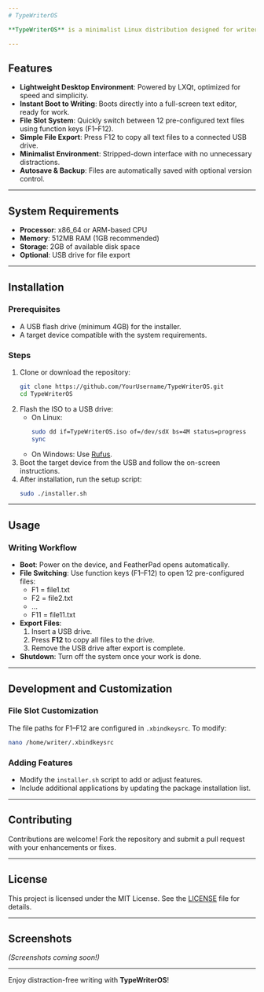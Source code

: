 ```yaml
---
# TypeWriterOS

**TypeWriterOS** is a minimalist Linux distribution designed for writers. It transforms your computer into a distraction-free, digital typewriter, offering a focused environment to write and manage text files effortlessly.

---
```


## Features

- **Lightweight Desktop Environment**: Powered by LXQt, optimized for speed and simplicity.
- **Instant Boot to Writing**: Boots directly into a full-screen text editor, ready for work.
- **File Slot System**: Quickly switch between 12 pre-configured text files using function keys (F1–F12).
- **Simple File Export**: Press F12 to copy all text files to a connected USB drive.
- **Minimalist Environment**: Stripped-down interface with no unnecessary distractions.
- **Autosave & Backup**: Files are automatically saved with optional version control.

---

## System Requirements

- **Processor**: x86_64 or ARM-based CPU
- **Memory**: 512MB RAM (1GB recommended)
- **Storage**: 2GB of available disk space
- **Optional**: USB drive for file export

---

## Installation

### Prerequisites
- A USB flash drive (minimum 4GB) for the installer.
- A target device compatible with the system requirements.

### Steps
1. Clone or download the repository:
   ```bash
   git clone https://github.com/YourUsername/TypeWriterOS.git
   cd TypeWriterOS
   ```
2. Flash the ISO to a USB drive:
   - On Linux:
     ```bash
     sudo dd if=TypeWriterOS.iso of=/dev/sdX bs=4M status=progress
     sync
     ```
   - On Windows: Use [Rufus](https://rufus.ie/).
3. Boot the target device from the USB and follow the on-screen instructions.
4. After installation, run the setup script:
   ```bash
   sudo ./installer.sh
   ```

---

## Usage

### Writing Workflow
- **Boot**: Power on the device, and FeatherPad opens automatically.
- **File Switching**: Use function keys (F1–F12) to open 12 pre-configured files:
  - F1 = file1.txt
  - F2 = file2.txt
  - ...
  - F11 = file11.txt
- **Export Files**:
  1. Insert a USB drive.
  2. Press **F12** to copy all files to the drive.
  3. Remove the USB drive after export is complete.
- **Shutdown**: Turn off the system once your work is done.

---

## Development and Customization

### File Slot Customization
The file paths for F1–F12 are configured in `.xbindkeysrc`. To modify:
```bash
nano /home/writer/.xbindkeysrc
```

### Adding Features
- Modify the `installer.sh` script to add or adjust features.
- Include additional applications by updating the package installation list.

---

## Contributing
Contributions are welcome! Fork the repository and submit a pull request with your enhancements or fixes.

---

## License
This project is licensed under the MIT License. See the [LICENSE](LICENSE) file for details.

---

## Screenshots
*(Screenshots coming soon!)*

---

Enjoy distraction-free writing with **TypeWriterOS**!
```
